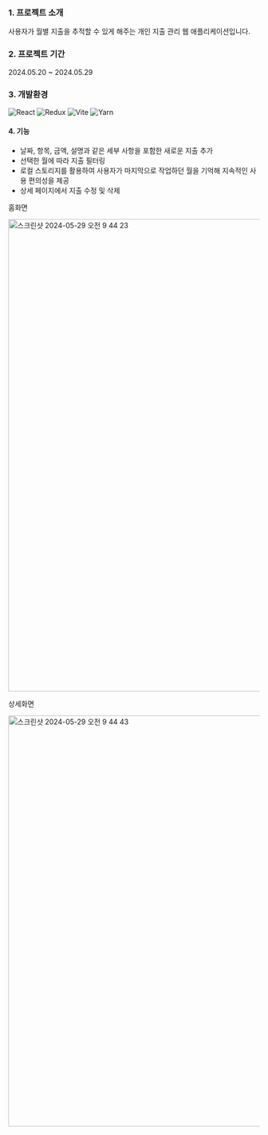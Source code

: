 

### 1. 프로젝트 소개
사용자가 월별 지출을 추적할 수 있게 해주는 개인 지출 관리 웹 애플리케이션입니다.

### 2. 프로젝트 기간
2024.05.20 ~ 2024.05.29

### 3. 개발환경
![React](https://img.shields.io/badge/react-%2320232a.svg?style=for-the-badge&logo=react&logoColor=%2361DAFB)
![Redux](https://img.shields.io/badge/redux-%23593d88.svg?style=for-the-badge&logo=redux&logoColor=white)
![Vite](https://img.shields.io/badge/vite-%23646CFF.svg?style=for-the-badge&logo=vite&logoColor=white)
![Yarn](https://img.shields.io/badge/yarn-%232C8EBB.svg?style=for-the-badge&logo=yarn&logoColor=white)

#### 4. 기능
- 날짜, 항목, 금액, 설명과 같은 세부 사항을 포함한 새로운 지출 추가
- 선택한 월에 따라 지출 필터링
- 로컬 스토리지를 활용하여 사용자가 마지막으로 작업하던 월을 기억해 지속적인 사용 편의성을 제공
- 상세 페이지에서 지출 수정 및 삭제 

홈화면

<img width="947" alt="스크린샷 2024-05-29 오전 9 44 23" src="https://github.com/hyejinleeee/Account-book-project/assets/159586671/5aaa4faf-6970-4bf9-8e5d-c3282bda19cd">


상세화면

<img width="824" alt="스크린샷 2024-05-29 오전 9 44 43" src="https://github.com/hyejinleeee/Account-book-project/assets/159586671/dcd6488a-7615-480c-8eea-a0e7818dc547">
